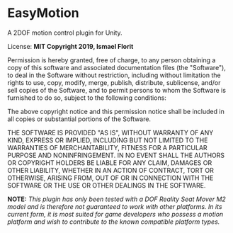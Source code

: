 # EasyMotion
A 2DOF motion control plugin for Unity.

License: **MIT Copyright 2019, Ismael Florit**

Permission is hereby granted, free of charge, to any person obtaining a copy of this software and associated documentation files (the "Software"), to deal in the Software without restriction, including without limitation the rights to use, copy, modify, merge, publish, distribute, sublicense, and/or sell copies of the Software, and to permit persons to whom the Software is furnished to do so, subject to the following conditions:

The above copyright notice and this permission notice shall be included in all copies or substantial portions of the Software.

THE SOFTWARE IS PROVIDED "AS IS", WITHOUT WARRANTY OF ANY KIND, EXPRESS OR IMPLIED, INCLUDING BUT NOT LIMITED TO THE WARRANTIES OF MERCHANTABILITY, FITNESS FOR A PARTICULAR PURPOSE AND NONINFRINGEMENT. IN NO EVENT SHALL THE AUTHORS OR COPYRIGHT HOLDERS BE LIABLE FOR ANY CLAIM, DAMAGES OR OTHER LIABILITY, WHETHER IN AN ACTION OF CONTRACT, TORT OR OTHERWISE, ARISING FROM, OUT OF OR IN CONNECTION WITH THE SOFTWARE OR THE USE OR OTHER DEALINGS IN THE SOFTWARE.


**NOTE:** *This plugin has only been tested with a DOF Reality Seat Mover M2 model and is therefore not 
guaranteed to work with other platforms. In its current form, it is most suited for game developers who 
possess a motion platform and wish to contribute to the known compatible platform types.*
